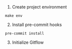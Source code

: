 1. Create project environment
```
make env
```


2. Install pre-commit hooks

```
pre-commit install
```

3. Initialize Gitflow